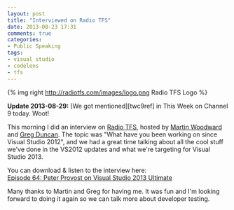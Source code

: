```yaml
---
layout: post
title: "Interviewed on Radio TFS"
date: 2013-08-23 17:31
comments: true
categories: 
- Public Speaking
tags:
- visual studio
- codelens
- tfs
---
```


{% img right http://radiotfs.com/images/logo.png Radio TFS Logo %}

**Update 2013-08-29:** [We got mentioned][twc9ref] in This Week on Channel 9 today. Woot!

This morning I did an interview on [Radio TFS][radiotfs], hosted
by [Martin Woodward][woodwardweb] and [Greg Duncan][coolthingoftheday]. The
topic was "What have you been working on since Visual Studio 2012", and we had
a great time talking about all the cool stuff we've done in the VS2012 updates
and what we're targeting for Visual Studio 2013.

You can download &amp; listen to the interview here:  
[Episode 64: Peter Provost on Visual Studio 2013 Ultimate][showlink]

Many thanks to Martin and Greg for having me. It was fun and I'm looking
forward to doing it again so we can talk more about developer testing.

[radiotfs]: http://radiotfs.com/
[woodwardweb]: http://www.woodwardweb.com/
[coolthingoftheday]: http://coolthingoftheday.blogspot.com/
[showlink]: http://radiotfs.com/Show/64/PeterProvostonVisualStudio2013Ultimate
[tcw9ref]: http://channel9.msdn.com/Shows/This+Week+On+Channel+9/TWC9-August-30-2013#time=9m21s
